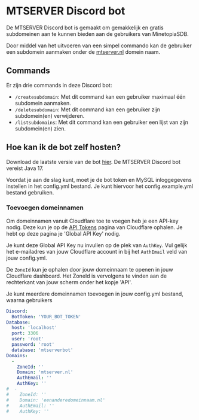 # MTSERVER Discord bot
De MTSERVER Discord bot is gemaakt om gemakkelijk en gratis subdomeinen aan te kunnen bieden aan de gebruikers van MinetopiaSDB. 

Door middel van het uitvoeren van een simpel commando kan de gebruiker een subdomein aanmaken onder de [mtserver.nl](https://mtserver.nl/) domein naam.

## Commands

Er zijn drie commands in deze Discord bot:
- `/createsubdomain`: Met dit command kan een gebruiker maximaal één subdomein aanmaken.
- `/deletesubdomain`: Met dit command kan een gebruiker zijn subdomein(en) verwijderen.
- `/listsubdomains`: Met dit command kan een gebruiker een lijst van zijn subdomein(en) zien.

## Hoe kan ik de bot zelf hosten?
Download de laatste versie van de bot [hier](https://github.com/MinetopiaSDB/mtserver-bot/releases). De MTSERVER Discord bot vereist Java 17.

Voordat je aan de slag kunt, moet je de bot token en MySQL inloggegevens instellen in het config.yml bestand. 
Je kunt hiervoor het config.example.yml bestand gebruiken. 

### Toevoegen domeinnamen
Om domeinnamen vanuit Cloudflare toe te voegen heb je een API-key nodig. 
Deze kun je op de [API Tokens](https://dash.cloudflare.com/profile/api-tokens) pagina van Cloudflare ophalen. Je hebt op deze pagina je 'Global API Key' nodig.

Je kunt deze Global API Key nu invullen op de plek van `AuthKey`. Vul gelijk het e-mailadres van jouw Cloudflare account in bij het `AuthEmail` veld van jouw config.yml.

De `ZoneId` kun je ophalen door jouw domeinnaam te openen in jouw Cloudflare dashboard. Het ZoneId is vervolgens te vinden aan de rechterkant van jouw scherm onder het kopje 'API'.

Je kunt meerdere domeinnamen toevoegen in jouw config.yml bestand, waarna gebruikers 
```yaml
Discord:
  BotToken: 'YOUR_BOT_TOKEN'
Database:
  host: 'localhost'
  port: 3306
  user: 'root'
  password: 'root'
  database: 'mtserverbot'
Domains:
  -
    ZoneId: ''
    Domain: 'mtserver.nl'
    AuthEmail: ''
    AuthKey: ''
#  -
#    ZoneId: ''
#    Domain: 'eenanderedomeinnaam.nl'
#    AuthEmail: ''
#    AuthKey: ''
```